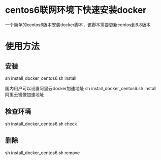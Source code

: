 
# centos6联网环境下快速安装docker
一个简单的centos6版本安装docker脚本，该脚本需要更新centos到6.8版本

# 使用方法
## 安装
sh install_docker_centos6.sh install

国内用户可以设置阿里云docker加速地址
sh install_docker_centos6.sh install 阿里云镜像加速地址

## 检查环境
sh install_docker_centos6.sh check

## 删除
sh install_docker_centos6.sh remove
